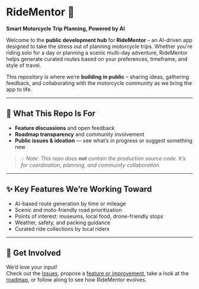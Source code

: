 # RideMentor 🚀  
**Smart Motorcycle Trip Planning, Powered by AI**

Welcome to the **public development hub** for **RideMentor** – an AI-driven app designed to take the stress out of planning motorcycle trips. Whether you're riding solo for a day or planning a scenic multi-day adventure, RideMentor helps generate curated routes based on your preferences, timeframe, and style of travel.

This repository is where we’re **building in public** – sharing ideas, gathering feedback, and collaborating with the motorcycle community as we bring the app to life.

---

## 🚧 What This Repo Is For

- **Feature discussions** and open feedback  
- **Roadmap transparency** and community involvement  
- **Public issues & ideation** — see what’s in progress or suggest something new

> 💡 _Note: This repo does **not** contain the production source code. It’s for coordination, planning, and community collaboration._

---

## ✨ Key Features We’re Working Toward

- AI-based route generation by time or mileage  
- Scenic and moto-friendly road prioritization  
- Points of interest: museums, local food, drone-friendly stops  
- Weather, safety, and packing guidance  
- Curated ride collections by local riders  

---

## 🙌 Get Involved

We’d love your input!  
Check out the [Issues](../../issues), propose a [feature or improvement](../../issues/new), take a look at the [roadmap](https://github.com/orgs/RideMentor/projects/1), or follow along to see how RideMentor evolves.
